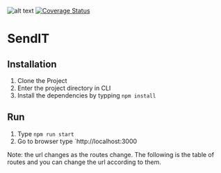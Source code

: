 ![alt text](https://travis-ci.com/giseleiradu/sendIT.svg?branch=develop)
[![Coverage Status](https://coveralls.io/repos/github/giseleiradu/sendIT/badge.svg?branch=develop)](https://coveralls.io/github/giseleiradu/sendIT?branch=develop)

# SendIT

## Installation
1. Clone the Project
2. Enter the project directory in CLI
3. Install the dependencies by typping `npm install`

## Run
1. Type `npm run start`
2. Go to browser type `http://localhost:3000

Note: the url changes as the routes change. The following is the table of routes and you can change the url according to them.
